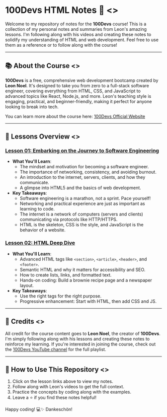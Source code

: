 # 100Devs HTML Notes 🚀 <>

Welcome to my repository of notes for the **100Devs** course! This is a collection of my personal notes and summaries from Leon's amazing lessons. I'm following along with his videos and creating these notes to solidify my understanding of HTML and web development. Feel free to use them as a reference or to follow along with the course!

---

## 📚 About the Course <>
**100Devs** is a free, comprehensive web development bootcamp created by **Leon Noel**. It's designed to take you from zero to a full-stack software engineer, covering everything from HTML, CSS, and JavaScript to advanced topics like React, Node.js, and more. Leon's teaching style is engaging, practical, and beginner-friendly, making it perfect for anyone looking to break into tech.

You can learn more about the course here: [100Devs Official Website](https://100devs.org)

---

## 📂 Lessons Overview <>

### [Lesson 01: Embarking on the Journey to Software Engineering](./class01/lesson01.md)
- **What You'll Learn**:
  - The mindset and motivation for becoming a software engineer.
  - The importance of networking, consistency, and avoiding burnout.
  - An introduction to the internet, servers, clients, and how they communicate.
  - A glimpse into HTML5 and the basics of web development.
- **Key Takeaways**:
  - Software engineering is a marathon, not a sprint. Pace yourself!
  - Networking and practical experience are just as important as learning to code.
  - The internet is a network of computers (servers and clients) communicating via protocols like HTTP/HTTPS.
  - HTML is the skeleton, CSS is the style, and JavaScript is the behavior of a website.

### [Lesson 02: HTML Deep Dive](./class02/lesson02.md)
- **What You'll Learn**:
  - Advanced HTML tags like `<section>`, `<article>`, `<header>`, and `<footer>`.
  - Semantic HTML and why it matters for accessibility and SEO.
  - How to create lists, links, and formatted text.
  - Hands-on coding: Build a brownie recipe page and a newspaper layout.
- **Key Takeaways**:
  - Use the right tags for the right purpose.
  - Progressive enhancement: Start with HTML, then add CSS and JS.

---

## 🙏 Credits <>
All credit for the course content goes to **Leon Noel**, the creator of **100Devs**. I'm simply following along with his lessons and creating these notes to reinforce my learning. If you're interested in joining the course, check out the [100Devs YouTube channel](https://www.youtube.com/c/LeonNoel) for the full playlist.

---

## 🚀 How to Use This Repository <>
1. Click on the lesson links above to view my notes.
2. Follow along with Leon's videos to get the full context.
3. Practice the concepts by coding along with the examples.
4. Leave a ⭐ if you find these notes helpful!

Happy coding! 💻✨
Dankeschön!
